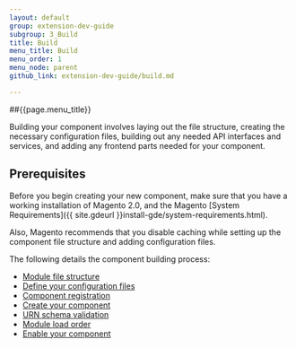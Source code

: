 ```yaml
---
layout: default
group: extension-dev-guide
subgroup: 3_Build
title: Build
menu_title: Build
menu_order: 1
menu_node: parent
github_link: extension-dev-guide/build.md

---
```


##{{page.menu_title}}

Building your component involves laying out the file structure, creating the necessary configuration files, building out any needed API interfaces and services, and adding any frontend parts needed for your component.

<h2 id="create-component-basics">Prerequisites</h2>
Before you begin creating your new component, make sure that you have a working installation of Magento 2.0, and the Magento [System Requirements]({{ site.gdeurl }}install-gde/system-requirements.html).

Also, Magento recommends that you disable caching while setting up the component file structure and adding configuration files. 

The following details the component building process:


* [Module file structure](module-file-structure.html)
* [Define your configuration files](required-configuration-files.html)
* [Component registration](component-registration.html)
* [Create your component](create_component.html)
* [URN schema validation](XSD-XML-validation.html)
* [Module load order](module-load-order.html)
* [Enable your component](enable-module.html)

